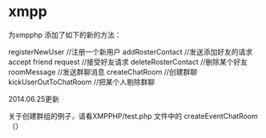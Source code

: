 xmpp
====

为xmpphp 添加了如下的新的方法：

  registerNewUser            //注册一个新用户
  addRosterContact           //发送添加好友的请求
  accept friend request      //接受好友请求
  deleteRosterContact        //删除某个好友
  roomMessage                //发送群聊消息
  createChatRoom             //创建群聊
  kickUserOutToChatRoom      //把某个人剔除群聊

2014.06.25更新

关于创建群组的例子，请看XMPPHP/test.php 文件中的 createEventChatRoom（）
